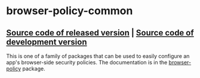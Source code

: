 # browser-policy-common
[Source code of released version](https://github.com/meteor/meteor/tree/master/packages/browser-policy-common) | [Source code of development version](https://github.com/meteor/meteor/tree/master/packages/browser-policy-common)
---

This is one of a family of packages that can be used to easily
configure an app's browser-side security policies. The documentation
is in the
[browser-policy](https://atmospherejs.com/meteor/browser-policy)
package.
